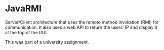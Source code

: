 # JavaRMI
Server/Client architecture that uses the remote method invokation (RMI) for communication.
It also uses a web API to return the users' IP and display it at the top of the GUI.

This was part of a university assignment.

